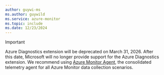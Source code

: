 ```yaml
---
author: guywi-ms
ms.author: guywild
ms.service: azure-monitor
ms.topic: include
ms.date: 12/23/2024
---
```


> [!IMPORTANT]
> Azure Diagnostics extension will be deprecated on March 31, 2026. After this date, Microsoft will no longer provide support for the Azure Diagnostics extension. We recommend using [Azure Monitor Agent](/azure/azure-monitor/agents/azure-monitor-agent-overview), the consolidated telemetry agent for all Azure Monitor data collection scenarios. 
